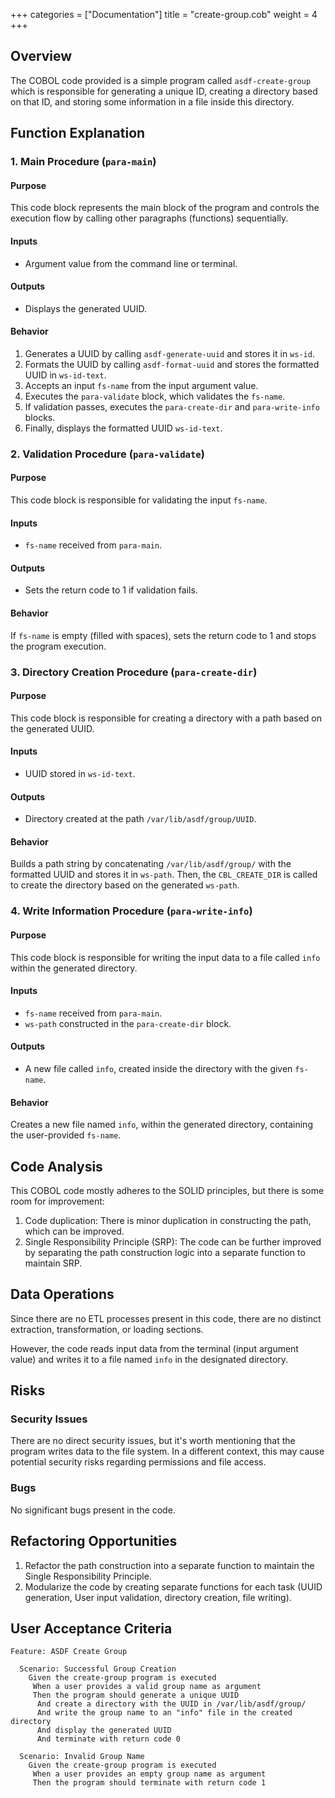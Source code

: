 +++
categories = ["Documentation"]
title = "create-group.cob"
weight = 4
+++


## Overview

The COBOL code provided is a simple program called `asdf-create-group` which is responsible for generating a unique ID, creating a directory based on that ID, and storing some information in a file inside this directory.

## Function Explanation

### 1. Main Procedure (`para-main`)

#### Purpose
This code block represents the main block of the program and controls the execution flow by calling other paragraphs (functions) sequentially.

#### Inputs
- Argument value from the command line or terminal.

#### Outputs
- Displays the generated UUID.

#### Behavior
1. Generates a UUID by calling `asdf-generate-uuid` and stores it in `ws-id`.
2. Formats the UUID by calling `asdf-format-uuid` and stores the formatted UUID in `ws-id-text`.
3. Accepts an input `fs-name` from the input argument value.
4. Executes the `para-validate` block, which validates the `fs-name`.
5. If validation passes, executes the `para-create-dir` and `para-write-info` blocks.
6. Finally, displays the formatted UUID `ws-id-text`.

### 2. Validation Procedure (`para-validate`)

#### Purpose
This code block is responsible for validating the input `fs-name`.

#### Inputs
- `fs-name` received from `para-main`.

#### Outputs
- Sets the return code to 1 if validation fails.

#### Behavior
If `fs-name` is empty (filled with spaces), sets the return code to 1 and stops the program execution.

### 3. Directory Creation Procedure (`para-create-dir`)

#### Purpose
This code block is responsible for creating a directory with a path based on the generated UUID.

#### Inputs
- UUID stored in `ws-id-text`.

#### Outputs
- Directory created at the path `/var/lib/asdf/group/UUID`.

#### Behavior
Builds a path string by concatenating `/var/lib/asdf/group/` with the formatted UUID and stores it in `ws-path`. Then, the `CBL_CREATE_DIR` is called to create the directory based on the generated `ws-path`.

### 4. Write Information Procedure (`para-write-info`)

#### Purpose
This code block is responsible for writing the input data to a file called `info` within the generated directory.

#### Inputs
- `fs-name` received from `para-main`.
- `ws-path` constructed in the `para-create-dir` block.

#### Outputs
- A new file called `info`, created inside the directory with the given `fs-name`.

#### Behavior
Creates a new file named `info`, within the generated directory, containing the user-provided `fs-name`.

## Code Analysis

This COBOL code mostly adheres to the SOLID principles, but there is some room for improvement:

1. Code duplication: There is minor duplication in constructing the path, which can be improved.
2. Single Responsibility Principle (SRP): The code can be further improved by separating the path construction logic into a separate function to maintain SRP.

## Data Operations

Since there are no ETL processes present in this code, there are no distinct extraction, transformation, or loading sections.

However, the code reads input data from the terminal (input argument value) and writes it to a file named `info` in the designated directory.

## Risks

### Security Issues

There are no direct security issues, but it's worth mentioning that the program writes data to the file system. In a different context, this may cause potential security risks regarding permissions and file access.

### Bugs

No significant bugs present in the code.

## Refactoring Opportunities

1. Refactor the path construction into a separate function to maintain the Single Responsibility Principle.
2. Modularize the code by creating separate functions for each task (UUID generation, User input validation, directory creation, file writing).

## User Acceptance Criteria

```gherkin
Feature: ASDF Create Group

  Scenario: Successful Group Creation
    Given the create-group program is executed
     When a user provides a valid group name as argument
     Then the program should generate a unique UUID
      And create a directory with the UUID in /var/lib/asdf/group/
      And write the group name to an "info" file in the created directory
      And display the generated UUID
      And terminate with return code 0

  Scenario: Invalid Group Name
    Given the create-group program is executed
     When a user provides an empty group name as argument
     Then the program should terminate with return code 1
```